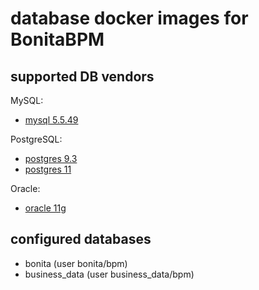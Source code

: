 # database docker images for BonitaBPM

## supported DB vendors

MySQL:
* [mysql 5.5.49](mysql/README.md)

PostgreSQL:
* [postgres 9.3](postgres/9.3/README.md)
* [postgres 11](postgres/11/README.md)

Oracle:
* [oracle 11g](oracle/README.md)

## configured databases

* bonita (user bonita/bpm)
* business_data (user business_data/bpm)